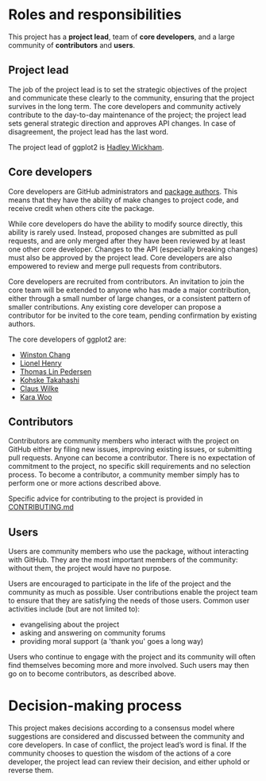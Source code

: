 <!-- This is heavily adapted version of
the Benevolent dictator governance model by Ross
Gardler and Gabriel Hanganu licensed under a Creative Commons 
Attribution-ShareAlike 4.0 International License. -->

# Roles and responsibilities

This project has a __project lead__, team of __core developers__, and a large community of __contributors__ and __users__.

## Project lead

The job of the project lead is to set the strategic objectives of the project and communicate these clearly to the community, ensuring that the project survives in the long term. The core developers and community actively contribute to the day-to-day maintenance of the project; the project lead sets general strategic direction and approves API changes. In case of disagreement, the project lead has the last word.

The project lead of ggplot2 is [Hadley Wickham](http://github.com/hadley).

## Core developers

Core developers are GitHub administrators and [package authors](https://github.com/tidyverse/ggplot2/blob/master/DESCRIPTION#L8). This means that they have the ability of make changes to project code, and receive credit when others cite the package.

While core developers do have the ability to modify source directly, this ability is rarely used. Instead, proposed changes are submitted as pull requests, and are only merged after they have been reviewed by at least one other core developer. Changes to the API (especially breaking changes) must also be approved by the project lead. Core developers are also empowered to review and merge pull requests from contributors. 

Core developers are recruited from contributors. An invitation to join the core team will be extended to anyone who has made a major contribution, either through a small number of large changes, or a consistent pattern of smaller contributions. Any existing core developer can propose a contributor for be invited to the core team, pending confirmation by existing authors.

The core developers of ggplot2 are:

* [Winston Chang](https://github.com/wch)
* [Lionel Henry](https://github.com/lionel- )
* [Thomas Lin Pedersen](https://github.com/thomasp85)
* [Kohske Takahashi](https://github.com/kohske)
* [Claus Wilke](https://github.com/clauswilke)
* [Kara Woo](https://github.com/karawoo)

## Contributors

Contributors are community members who interact with the project on GitHub either by filing new issues, improving existing issues, or submitting pull requests. Anyone can become a contributor. There is no expectation of commitment to the project, no specific skill requirements and no selection process. To become a contributor, a community member simply has to perform one or more actions described above.

Specific advice for contributing to the project is provided in
[CONTRIBUTING.md](https://github.com/tidyverse/ggplot2/blob/master/CONTRIBUTING.md)

## Users

Users are community members who use the package, without interacting with GitHub. They are the most important members of the community: without them, the project would have no purpose. 

Users are encouraged to participate in the life of the project and the community as much as possible. User contributions enable the project team to ensure that they are satisfying the needs of those users. Common user activities include (but are not limited to):

- evangelising about the project
- asking and answering on community forums
- providing moral support (a 'thank you' goes a long way)

Users who continue to engage with the project and its community will often find themselves becoming more and more involved. Such users may then go on to become contributors, as described above.

# Decision-making process

This project makes decisions according to a consensus model where suggestions are considered and discussed between the community and core developers. In case of conflict, the project lead’s word is final. If the community chooses to question the wisdom of the actions of a core developer, the project lead can review their decision, and either uphold or reverse them.
